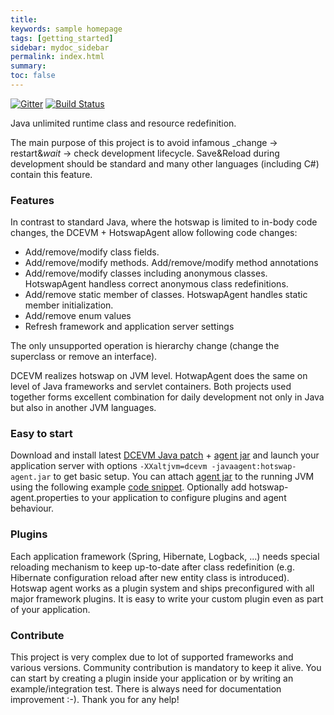```yaml
---
title:
keywords: sample homepage
tags: [getting_started]
sidebar: mydoc_sidebar
permalink: index.html
summary:
toc: false
---
```

[![Gitter](https://badges.gitter.im/Join%20Chat.svg)](https://gitter.im/HotswapProjects/user) [![Build Status](https://travis-ci.org/HotswapProjects/HotswapAgent.svg?branch=master)](https://travis-ci.org/HotswapProjects/HotswapAgent)

Java unlimited runtime class and resource redefinition.

The main purpose of this project is to avoid infamous _change -> restart&*wait* -> check development lifecycle.
Save&Reload during development should be standard and many other languages (including C#) contain this feature.

### Features
In contrast to standard Java, where the hotswap is limited to in-body code changes, the DCEVM + HotswapAgent 
allow following code changes:

* Add/remove/modify class fields.
* Add/remove/modify methods. Add/remove/modify method annotations
* Add/remove/modify classes including anonymous classes. HotswapAgent handless correct anonymous class redefinitions.
* Add/remove static member of classes. HotswapAgent handles static member initialization.
* Add/remove enum values
* Refresh framework and application server settings

The only unsupported operation is hierarchy change (change the superclass or remove an interface). 

DCEVM realizes hotswap on JVM level. HotwapAgent does the same on level of Java frameworks and 
servlet containers. Both projects used together forms excellent combination for daily development not only
in Java but also in another JVM languages.

### Easy to start
Download and install latest [DCEVM Java patch](https://github.com/dcevm/dcevm/releases) +
[agent jar](https://github.com/HotswapProjects/HotswapAgent/releases) and launch your application server
with options `-XXaltjvm=dcevm -javaagent:hotswap-agent.jar` to get basic setup. You can attach [agent jar](https://github.com/HotswapProjects/HotswapAgent/releases) to the running JVM using the following example [code snippet](https://gist.github.com/xnike/a268fc209df52bf1bf09a268e97cef53). Optionally add hotswap-agent.properties to your application to configure plugins and agent behaviour.

### Plugins
Each application framework (Spring, Hibernate, Logback, ...) needs special reloading mechanism to keep
up-to-date after class redefinition (e.g. Hibernate configuration reload after new entity class is introduced).
Hotswap agent works as a plugin system and ships preconfigured with all major framework plugins. It is easy
to write your custom plugin even as part of your application.

### Contribute
This project is very complex due to lot of supported frameworks and various versions. Community contribution
is mandatory to keep it alive. You can start by creating a plugin inside your application or by writing an
example/integration test. There is always need for documentation improvement :-). Thank you for any help!

